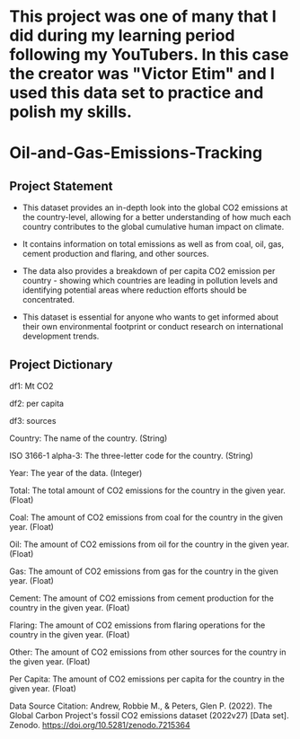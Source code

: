 # This project was one of many that I did during my learning period following my YouTubers. In this case the creator was "Victor Etim" and I used this data set to practice and polish my skills.



# Oil-and-Gas-Emissions-Tracking

## Project Statement
- This dataset provides an in-depth look into the global CO2 emissions at the country-level, allowing for a better understanding of how much each country contributes to the global cumulative human impact on climate.

- It contains information on total emissions as well as from coal, oil, gas, cement production and flaring, and other sources.

- The data also provides a breakdown of per capita CO2 emission per country - showing which countries are leading in pollution levels and identifying potential areas where reduction efforts should be concentrated.

- This dataset is essential for anyone who wants to get informed about their own environmental footprint or conduct research on international development trends.


## Project Dictionary
df1: Mt CO2

df2: per capita

df3: sources

Country: The name of the country. (String)

ISO 3166-1 alpha-3: The three-letter code for the country. (String)

Year: The year of the data. (Integer)

Total: The total amount of CO2 emissions for the country in the given year. (Float)

Coal: The amount of CO2 emissions from coal for the country in the given year. (Float)

Oil: The amount of CO2 emissions from oil for the country in the given year. (Float)

Gas: The amount of CO2 emissions from gas for the country in the given year. (Float)

Cement: The amount of CO2 emissions from cement production for the country in the given year. (Float)

Flaring: The amount of CO2 emissions from flaring operations for the country in the given year. (Float)

Other: The amount of CO2 emissions from other sources for the country in the given year. (Float)

Per Capita: The amount of CO2 emissions per capita for the country in the given year. (Float)

Data Source Citation: Andrew, Robbie M., & Peters, Glen P. (2022). The Global Carbon Project's fossil CO2 emissions dataset (2022v27) [Data set]. Zenodo. https://doi.org/10.5281/zenodo.7215364
